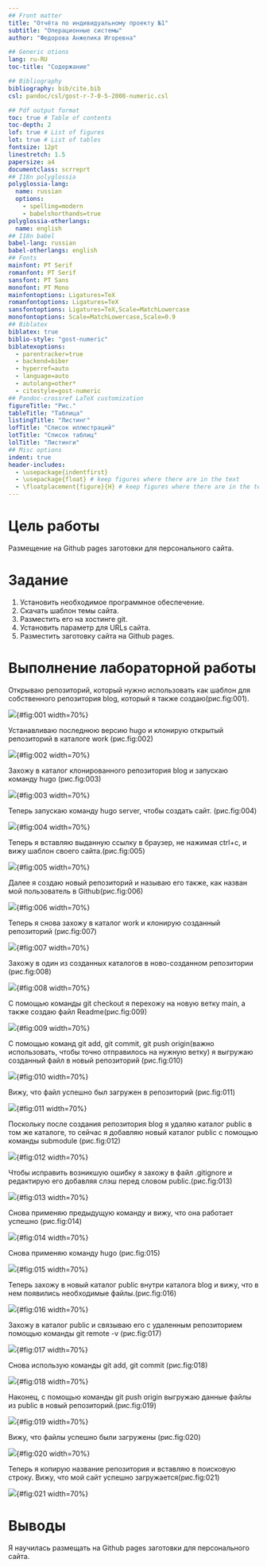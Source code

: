 ```yaml
---
## Front matter
title: "Отчёта по индивидуальному проекту №1"
subtitle: "Операционные системы"
author: "Федорова Анжелика Игоревна"

## Generic otions
lang: ru-RU
toc-title: "Содержание"

## Bibliography
bibliography: bib/cite.bib
csl: pandoc/csl/gost-r-7-0-5-2008-numeric.csl

## Pdf output format
toc: true # Table of contents
toc-depth: 2
lof: true # List of figures
lot: true # List of tables
fontsize: 12pt
linestretch: 1.5
papersize: a4
documentclass: scrreprt
## I18n polyglossia
polyglossia-lang:
  name: russian
  options:
	- spelling=modern
	- babelshorthands=true
polyglossia-otherlangs:
  name: english
## I18n babel
babel-lang: russian
babel-otherlangs: english
## Fonts
mainfont: PT Serif
romanfont: PT Serif
sansfont: PT Sans
monofont: PT Mono
mainfontoptions: Ligatures=TeX
romanfontoptions: Ligatures=TeX
sansfontoptions: Ligatures=TeX,Scale=MatchLowercase
monofontoptions: Scale=MatchLowercase,Scale=0.9
## Biblatex
biblatex: true
biblio-style: "gost-numeric"
biblatexoptions:
  - parentracker=true
  - backend=biber
  - hyperref=auto
  - language=auto
  - autolang=other*
  - citestyle=gost-numeric
## Pandoc-crossref LaTeX customization
figureTitle: "Рис."
tableTitle: "Таблица"
listingTitle: "Листинг"
lofTitle: "Список иллюстраций"
lotTitle: "Список таблиц"
lolTitle: "Листинги"
## Misc options
indent: true
header-includes:
  - \usepackage{indentfirst}
  - \usepackage{float} # keep figures where there are in the text
  - \floatplacement{figure}{H} # keep figures where there are in the text
---
```


# Цель работы

Размещение на Github pages заготовки для персонального сайта.

# Задание

1. Установить необходимое программное обеспечение.
2. Скачать шаблон темы сайта.
3. Разместить его на хостинге git.
4. Установить параметр для URLs сайта.
5. Разместить заготовку сайта на Github pages.


# Выполнение лабораторной работы

Открываю  репозиторий, который нужно использовать как шаблон для собственного репозитория blog, который я также создаю(рис.fig:001).

![](image/1.png){#fig:001 width=70%}

Устанавливаю последнюю версию hugo и клонирую открытый репозиторий в каталоге work (рис.fig:002)

![](image/2.png){#fig:002 width=70%}

Захожу в каталог клонированного репозитория blog и запускаю команду hugo (рис.fig:003)

![](image/3.png){#fig:003 width=70%}

Теперь запускаю команду hugo server, чтобы создать сайт. (рис.fig:004)

![](image/4.png){#fig:004 width=70%}

Теперь я вставляю выданную ссылку в браузер, не нажимая ctrl+c, и вижу шаблон своего сайта.(рис.fig:005)

![](image/5.png){#fig:005 width=70%}

Далее я создаю новый репозиторий и называю его также, как назван мой пользователь в Github(рис.fig:006)

![](image/6.png){#fig:006 width=70%}

Теперь я снова захожу в каталог work и клонирую созданный репозиторий (рис.fig:007)

![](image/7.png){#fig:007 width=70%}

Захожу в один из созданных каталогов в ново-созданном репозитории (рис.fig:008)

![](image/8.png){#fig:008 width=70%}

С помощью команды git checkout я перехожу на новую ветку main, а также создаю файл Readme(рис.fig:009)

![](image/9.png){#fig:009 width=70%}

C помощью команд git add, git commit, git push origin(важно использовать, чтобы точно отправилось на нужную ветку) я выгружаю созданный файл в новый репозиторий (рис.fig:010)

![](image/10.png){#fig:010 width=70%}

Вижу, что файл успешно был загружен в репозиторий (рис.fig:011)

![](image/11.png){#fig:011 width=70%}

Поскольку после создания репозитория blog я удаляю каталог public в том же каталоге, то сейчас я добавляю новый каталог public с помощью команды submodule (рис.fig:012)

![](image/12.png){#fig:012 width=70%}

Чтобы исправить возникшую ошибку я захожу в файл .gitignore и редактирую его добавляя слэш перед словом public.(рис.fig:013)

![](image/13.png){#fig:013 width=70%}

Снова применяю предыдущую команду и вижу, что она работает успешно (рис.fig:014)

![](image/14.png){#fig:014 width=70%}

Снова применяю команду hugo (рис.fig:015)

![](image/15.png){#fig:015 width=70%}

Теперь захожу в новый каталог public внутри каталога blog и вижу, что в нем появились необходимые файлы.(рис.fig:016)

![](image/16.png){#fig:016 width=70%}

Захожу в каталог public и связываю его с удаленным репозиторием  помощью команды git remote -v (рис.fig:017)

![](image/17.png){#fig:017 width=70%}

Снова использую команды git add, git commit (рис.fig:018)

![](image/18.png){#fig:018 width=70%}

Наконец, с помощью команды git push origin выгружаю данные файлы из public в новый репозиторий.(рис.fig:019)

![](image/19.png){#fig:019 width=70%}

Вижу, что файлы успешно были загружены (рис.fig:020)

![](image/20.png){#fig:020 width=70%}

Теперь я копирую название репозитория и вставляю в поисковую строку. Вижу, что мой сайт успешно загружается(рис.fig:021)

![](image/21.png){#fig:021 width=70%}


# Выводы
Я научилась размещать на Github pages заготовки для персонального сайта.

